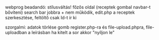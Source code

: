 webprog beadandó: stílusváltás! főzős oldal (receptek gombal navbar-t bővíteni)
search bar jobbra + nem működik, edit.php a receptek szerkesztése, feltöltő csak Id-t ír ki

szorgalmi: adatok törlése gomb register.php-ra és file-upload.phpra, file-uploadban a leírásban ha kitelt a sor akkor "nyíljon le"